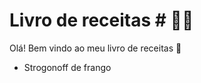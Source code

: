 # Livro de receitas # :man_cook:

Olá! Bem vindo ao meu livro de receitas :handshake:

- Strogonoff de frango

  
